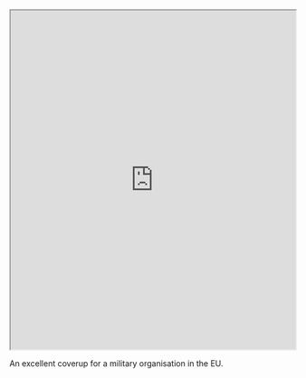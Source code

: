 
<iframe src="https://www.dvidshub.net/feature/NobleJump23" width=100% height=600px> </iframe>

An excellent coverup for a military organisation in the EU. 